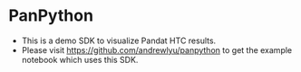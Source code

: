 # PanPython

* This is a demo SDK to visualize Pandat HTC results.
* Please visit https://github.com/andrewlyu/panpython to get the example notebook which uses this SDK.
